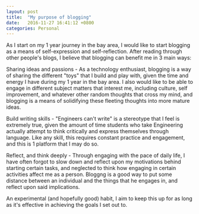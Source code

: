```yaml
---
layout: post
title:  "My purpose of blogging"
date:   2016-11-27 16:41:12 +0800
categories: Personal
---
```


As I start on my 1 year journey in the bay area, I would like to start blogging as a means of self-expression and self-reflection. After reading through other people's blogs, I believe that blogging can benefit me in 3 main ways:

Sharing ideas and passions - 
As a technology enthusiast, blogging is a way of sharing the different "toys" that I build and play with, given the time and energy I have during my 1 year in the bay area. I also would like to be able to engage in different subject matters that interest me, including culture, self improvement, and whatever other random thoughts that cross my mind, and blogging is a means of solidifying these fleeting thoughts into more mature ideas.

Build writing skills - 
"Engineers can't write" is a stereotype that I feel is extremely true, given the amount of time students who take Engineering actually attempt to think critically and express themselves through language. Like any skill, this requires constant practice and engagement, and this is 1 platform that I may do so.

Reflect, and think deeply - 
Through engaging with the pace of daily life, I have often forgot to slow down and reflect upon my motivations behind starting certain tasks, and neglected to think how engaging in certain activities affect me as a person. Bloggng is a good way to put some distance between an individual and the things that he engages in, and reflect upon said implications.

An experimental (and hopefully good) habit, I aim to keep this up for as long as it's effective in achieving the goals I set out to.
